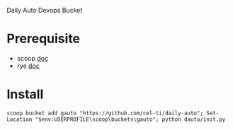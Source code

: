 Daily Auto Devops Bucket

# Prerequisite
- scoop [doc](https://github.com/ScoopInstaller/Install)
- rye [doc](https://rye-up.com/docs/getting-started/installation/)

# Install
```pwsh
scoop bucket add gauto "https://github.com/cel-ti/daily-auto"; Set-Location "$env:USERPROFILE\scoop\buckets\gauto"; python dauto/init.py
```
